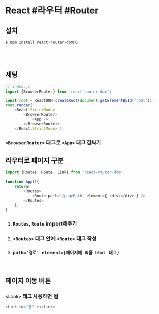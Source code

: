 # React #라우터 #Router 
## 설치
```bash
$ npm install react-router-dom@6
```
<br><br>

## 세팅
```js
// index.js
import {BrowserRouter} from 'react-router-dom';

const root = ReactDOM.createRoot(document.getElementById('root')); 
root.render( 
	<React.StrictMode> 
		<BrowserRouter> 
			<App /> 
		</BrowserRouter> 
	</React.StrictMode> );
```
### `<BrowserRouter>` 태그로 `<App>` 태그 감싸기

## 라우터로 페이지 구분
```javascript
import {Routes, Route, Link} from 'react-router-dom';

function App(){
	return(
		<Routes>
			<Route path='/pagePath' element={ <div></div> } />
		</Routes>
	);
}
```

1. ### `Routes`, `Route` import해주기
2. ### ``<Routes>`` 태그 안에 ``<Route>`` 태그 작성
3. ### `path='경로' element={페이지에 띄울 html 태그}` 

<br>

## 페이지 이동 버튼

### `<Link>` 태그 사용하면 됨
```javascript
<Link to='경로'></Link>
```